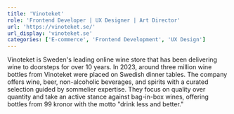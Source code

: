 ```yaml
---
title: 'Vinoteket'
role: 'Frontend Developer | UX Designer | Art Director'
url: 'https://vinoteket.se/'
url_display: 'vinoteket.se'
categories: ['E-commerce', 'Frontend Development', 'UX Design']
---
```


Vinoteket is Sweden's leading online wine store that has been delivering wine to
doorsteps for over 10 years. In 2023, around three million wine bottles from
Vinoteket were placed on Swedish dinner tables. The company offers wine, beer,
non-alcoholic beverages, and spirits with a curated selection guided by
sommelier expertise. They focus on quality over quantity and take an active
stance against bag-in-box wines, offering bottles from 99 kronor with the motto
"drink less and better."
